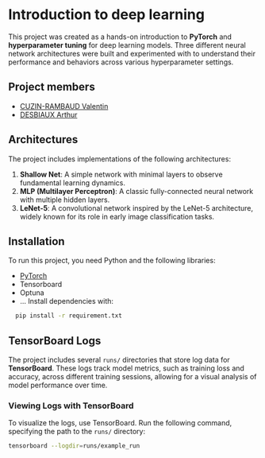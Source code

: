 # Introduction to deep learning

This project was created as a hands-on introduction to **PyTorch** and **hyperparameter tuning** for deep learning models. Three different neural network architectures were built and experimented with to understand their performance and behaviors across various hyperparameter settings.

## Project members
- [CUZIN-RAMBAUD Valentin](https://github.com/valentincuzin)
- [DESBIAUX Arthur](https://github.com/adesbx)

## Architectures

The project includes implementations of the following architectures:

1. **Shallow Net**: A simple network with minimal layers to observe fundamental learning dynamics.
2. **MLP (Multilayer Perceptron)**: A classic fully-connected neural network with multiple hidden layers.
3. **LeNet-5**: A convolutional network inspired by the LeNet-5 architecture, widely known for its role in early image classification tasks.

## Installation

To run this project, you need Python and the following libraries:
- [PyTorch](https://pytorch.org/get-started/locally/)
- Tensorboard
- Optuna
- ...
Install dependencies with:
```bash
  pip install -r requirement.txt
```

## TensorBoard Logs

The project includes several `runs/` directories that store log data for **TensorBoard**. These logs track model metrics, such as training loss and accuracy, across different training sessions, allowing for a visual analysis of model performance over time.

### Viewing Logs with TensorBoard

To visualize the logs, use TensorBoard. Run the following command, specifying the path to the `runs/` directory:

```bash
tensorboard --logdir=runs/example_run
```
